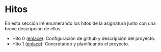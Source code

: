# Hitos

En esta sección iré enumerando los hitos de la asignatura junto con una breve descripción de ellos.

 - Hito 0 ([enlace](Hito0)): Configuración de github y descripción del proyecto.
 - Hito 1 ([enlace](Hito1)): Concretando y planificando el proyecto.
